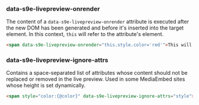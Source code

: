 ### data-s9e-livepreview-onrender

The content of a `data-s9e-livepreview-onrender` attribute is executed after the new DOM has been generated and before it's inserted into the target element. In this context, `this` will refer to the attribute's element.

```html
<span data-s9e-livepreview-onrender="this.style.color='red'">This will be red.</span>
```

### data-s9e-livepreview-ignore-attrs

Contains a space-separated list of attributes whose content should not be replaced or removed in the live preview. Used in some MediaEmbed sites whose height is set dynamically.

```html
<span style="color:{@color}" data-s9e-livepreview-ignore-attrs="style">This color will not change.</span>
```
